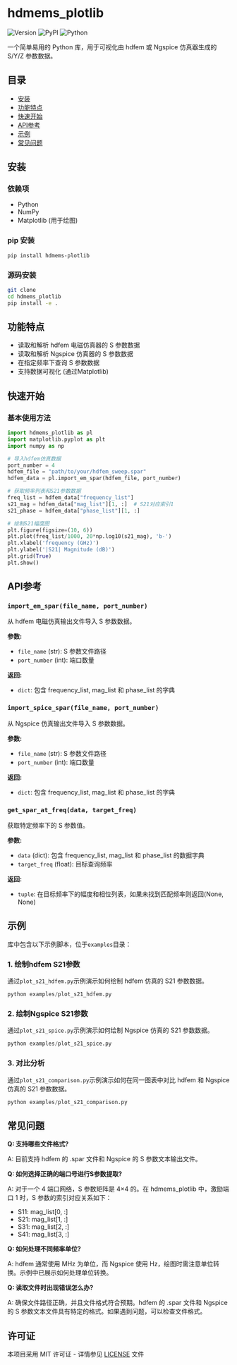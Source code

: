 # hdmems_plotlib

![Version](https://img.shields.io/badge/Version-0.1.0-blue.svg)
![PyPI](https://pypi.org/project/hdmems-plotlib/)
![Python](https://img.shields.io/badge/Python-3-green.svg)

一个简单易用的 Python 库，用于可视化由 hdfem 或 Ngspice 仿真器生成的 S/Y/Z 参数数据。

## 目录

- [安装](#安装)
- [功能特点](#功能特点)
- [快速开始](#快速开始)
- [API参考](#api参考)
- [示例](#示例)
- [常见问题](#常见问题)

## 安装

### 依赖项

- Python
- NumPy
- Matplotlib (用于绘图)

### pip 安装

```bash
pip install hdmems-plotlib
```

### 源码安装

```bash
git clone
cd hdmems_plotlib
pip install -e .
```

## 功能特点

- 读取和解析 hdfem 电磁仿真器的 S 参数数据
- 读取和解析 Ngspice 仿真器的 S 参数数据
- 在指定频率下查询 S 参数数据
- 支持数据可视化 (通过Matplotlib)

## 快速开始

### 基本使用方法

```python
import hdmems_plotlib as pl
import matplotlib.pyplot as plt
import numpy as np

# 导入hdfem仿真数据
port_number = 4
hdfem_file = "path/to/your/hdfem_sweep.spar"
hdfem_data = pl.import_em_spar(hdfem_file, port_number)

# 获取频率列表和S21参数数据
freq_list = hdfem_data["frequency_list"]
s21_mag = hdfem_data["mag_list"][1, :]  # S21对应索引1
s21_phase = hdfem_data["phase_list"][1, :]

# 绘制S21幅度图
plt.figure(figsize=(10, 6))
plt.plot(freq_list/1000, 20*np.log10(s21_mag), 'b-')
plt.xlabel('frequency (GHz)')
plt.ylabel('|S21| Magnitude (dB)')
plt.grid(True)
plt.show()
```

## API参考

### `import_em_spar(file_name, port_number)`

从 hdfem 电磁仿真输出文件导入 S 参数数据。

**参数:**
- `file_name` (str): S 参数文件路径
- `port_number` (int): 端口数量

**返回:**
- `dict`: 包含 frequency_list, mag_list 和 phase_list 的字典

### `import_spice_spar(file_name, port_number)`

从 Ngspice 仿真输出文件导入 S 参数数据。

**参数:**
- `file_name` (str): S 参数文件路径
- `port_number` (int): 端口数量

**返回:**
- `dict`: 包含 frequency_list, mag_list 和 phase_list 的字典

### `get_spar_at_freq(data, target_freq)`

获取特定频率下的 S 参数值。

**参数:**
- `data` (dict): 包含 frequency_list, mag_list 和 phase_list 的数据字典
- `target_freq` (float): 目标查询频率

**返回:**
- `tuple`: 在目标频率下的幅度和相位列表，如果未找到匹配频率则返回(None, None)

## 示例

库中包含以下示例脚本，位于`examples`目录：

### 1. 绘制hdfem S21参数

通过`plot_s21_hdfem.py`示例演示如何绘制 hdfem 仿真的 S21 参数数据。

```python
python examples/plot_s21_hdfem.py
```

### 2. 绘制Ngspice S21参数

通过`plot_s21_spice.py`示例演示如何绘制 Ngspice 仿真的 S21 参数数据。

```python
python examples/plot_s21_spice.py
```

### 3. 对比分析

通过`plot_s21_comparison.py`示例演示如何在同一图表中对比 hdfem 和 Ngspice 仿真的 S21 参数数据。

```python
python examples/plot_s21_comparison.py
```

## 常见问题

**Q: 支持哪些文件格式?**

A: 目前支持 hdfem 的 .spar 文件和 Ngspice 的 S 参数文本输出文件。

**Q: 如何选择正确的端口号进行S参数提取?**

A: 对于一个 4 端口网络，S 参数矩阵是 4×4 的。在 hdmems_plotlib 中，激励端口 1 时，S 参数的索引对应关系如下：
- S11: mag_list[0, :]
- S21: mag_list[1, :]
- S31: mag_list[2, :]
- S41: mag_list[3, :]

**Q: 如何处理不同频率单位?**

A: hdfem 通常使用 MHz 为单位，而 Ngspice 使用 Hz，绘图时需注意单位转换。示例中已展示如何处理单位转换。

**Q: 读取文件时出现错误怎么办?**

A: 确保文件路径正确，并且文件格式符合预期。hdfem 的 .spar 文件和 Ngspice 的 S 参数文本文件具有特定的格式。如果遇到问题，可以检查文件格式。

## 许可证

本项目采用 MIT 许可证 - 详情参见 [LICENSE](LICENSE) 文件
